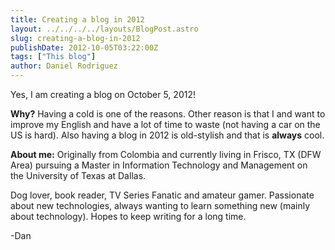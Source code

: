 ```yaml
---
title: Creating a blog in 2012
layout: ../../../../layouts/BlogPost.astro
slug: creating-a-blog-in-2012
publishDate: 2012-10-05T03:22:00Z
tags: ["This blog"]
author: Daniel Rodriguez
---
```


Yes, I am creating a blog on October 5, 2012!

**Why?** Having a cold is one of the reasons. Other reason is that I and
want to improve my English and have a lot of time to waste (not having a
car on the US is hard). Also having a blog in 2012 is old-stylish
and that is **always** cool.

**About me:** Originally from Colombia and currently living in Frisco,
TX (DFW Area) pursuing a Master in Information Technology and Management
on the University of Texas at Dallas.

Dog lover, book reader, TV Series Fanatic and amateur gamer. Passionate
about new technologies, always wanting to learn something new (mainly
about technology). Hopes to keep writing for a long time.

-Dan
